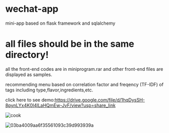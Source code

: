 # wechat-app
mini-app based on flask framework and sqlalchemy

# all files should be in the same directory!


all the front-end codes are in miniprogram.rar and other front-end files are displayed as samples.

recommending menu based on correlation factor and freqency (TF-IDF) of tags including type,flavor,ingredients,etc.

click here to see demo:https://drive.google.com/file/d/1hqDysSH-8pynLYx4K0I4lLaHQmEw-JvF/view?usp=share_link

![cook](https://user-images.githubusercontent.com/119599002/218239745-5d8ee328-20da-4201-8e60-0d92664f5daf.PNG)

![03ba4009aa6f35561093c39d993939a](https://user-images.githubusercontent.com/119599002/218240800-695149e5-15a9-4773-ae06-5362f438a602.jpg)




